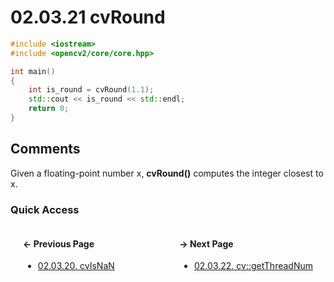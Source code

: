 # 02.03.21 cvRound

```cxx
#include <iostream>
#include <opencv2/core/core.hpp>

int main()
{
    int is_round = cvRound(1.1);
    std::cout << is_round << std::endl;
    return 0;
}

```

## <span title="References: Learning OpenCV 3 - page 66">Comments</span>

Given a floating-point number x, **cvRound()** computes the integer closest to x.

### Quick Access

<div class="previous_page" style="float:left;margin-left:20px;margin-right:20px">

#### &#8592; Previous Page

* [02.03.20. cvIsNaN](./../../02.data_types/03.utility_functions/20.cvisnan.md)

</div>
<div class="next_page" style="float:right;margin-left:20px;margin-right:20px">

#### &#8594; Next Page

* [02.03.22. cv::getThreadNum](./../../02.data_types/03.utility_functions/22.getthreadnum.md)

</div>
